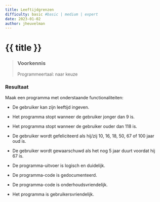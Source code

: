 ```yaml
---
title: Leeftijdgrenzen
difficulty: basic #basic | medium | expert
date: 2023-01-02
author: jheuvelman
---
```




# {{ title }}

> ### Voorkennis
> Programmeertaal: naar keuze

### Resultaat
Maak een programma met onderstaande functionaliteiten:

- De gebruiker kan zijn leeftijd ingeven.

- Het programma stopt wanneer de gebruiker jonger dan 9 is.

- Het programma stopt wanneer de gebruiker ouder dan 118 is.

- De gebruiker wordt gefeliciteerd als hij/zij 10, 16, 18, 50, 67 of 100
  jaar oud is.

- De gebruiker wordt gewaarschuwd als het nog 5 jaar duurt voordat hij
  67 is.

- De programma-uitvoer is logisch en duidelijk.

- De programma-code is gedocumenteerd.

- De programma-code is onderhoudsvriendelijk.

- Het programma is gebruikersvriendelijk.
